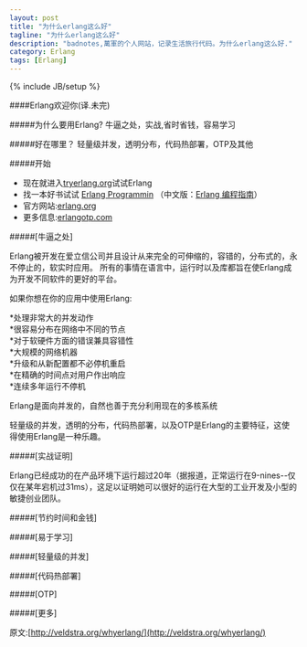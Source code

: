 ```yaml
---
layout: post
title: "为什么erlang这么好"
tagline: "为什么erlang这么好"
description: "badnotes,萬軍的个人网站，记录生活旅行代码。为什么erlang这么好."
category: Erlang
tags: [Erlang]
---
```

{% include JB/setup %}


####Erlang欢迎你(译.未完)


#####为什么要用Erlang?
牛逼之处，实战,省时省钱，容易学习 <br />

#####好在哪里？
轻量级并发，透明分布，代码热部署，OTP及其他 <br>

#####开始
* 现在就进入[tryerlang.org](http://www.tryerlang.org)试试Erlang
* 找一本好书试试 [Erlang Programmin](http://www.amazon.com/ERLANG-Programming-Francesco-Cesarini/dp/0596518188) （中文版：[Erlang 编程指南](http://www.amazon.cn/gp/product/B004RDKTFM/ref=olp_product_details?ie=UTF8&me=&seller=)）
* 官方网站:[erlang.org](http://www.erlang.org)
* 更多信息:[erlangotp.com](http://www.erlangotp.com)

#####[牛逼之处]

Erlang被开发在爱立信公司并且设计从来完全的可伸缩的，容错的，分布式的，永不停止的，软实时应用。
所有的事情在语言中，运行时以及库都旨在使Erlang成为开发不同软件的更好的平台。

如果你想在你的应用中使用Erlang:

*处理非常大的并发动作<br/>
*很容易分布在网络中不同的节点<br/>
*对于软硬件方面的错误兼具容错性<br/>
*大规模的网络机器<br/>
*升级和从新配置都不必停机重启<br/>
*在精确的时间点对用户作出响应<br/>
*连续多年运行不停机<br/>

Erlang是面向并发的，自然也善于充分利用现在的多核系统

轻量级的并发，透明的分布，代码热部署，以及OTP是Erlang的主要特征，这使得使用Erlang是一种乐趣。

#####[实战证明]

Erlang已经成功的在产品环境下运行超过20年（据报道，正常运行在9-nines--仅仅在某年宕机过31ms），这足以证明她可以很好的运行在大型的工业开发及小型的敏捷创业团队。

#####[节约时间和金钱]

#####[易于学习]

#####[轻量级的并发]

#####[代码热部署]

#####[OTP]

#####[更多]

原文:[http://veldstra.org/whyerlang/](http://veldstra.org/whyerlang/)































